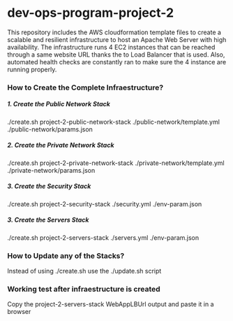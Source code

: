 # dev-ops-program-project-2

This repository includes the AWS cloudformation template files to create a scalable and resilient infrastructure
to host an Apache Web Server with high availability. The infrastructure runs 4 EC2 instances that can be reached
through a same website URL thanks the to Load Balancer that is used. Also, automated health checks are constantly
ran to make sure the 4 instance are running properly.

### How to Create the Complete Infraestructure?

##### 1. Create the Public Network Stack
./create.sh project-2-public-network-stack ./public-network/template.yml ./public-network/params.json

##### 2. Create the Private Network Stack
./create.sh project-2-private-network-stack ./private-network/template.yml ./private-network/params.json

##### 3. Create the Security Stack
./create.sh project-2-security-stack ./security.yml ./env-param.json

##### 3. Create the Servers Stack
./create.sh project-2-servers-stack ./servers.yml ./env-param.json

### How to Update any of the Stacks?
Instead of using ./create.sh use the ./update.sh script

### Working test after infraestructure is created
Copy the project-2-servers-stack WebAppLBUrl output and paste it in a browser
